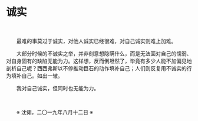 # 诚实

&emsp;&emsp;

&emsp;&emsp;最难的事莫过于诚实，对他人诚实已经很难，对自己诚实则难上加难。

&emsp;&emsp;大部分时候的不诚实之举，并非刻意想隐瞒什么，而是无法面对自己的懦弱、对自身固有的缺陷无能为力。这样想，反而倒坦然了，毕竟有多少人能不加偏见地剖析自己呢？西西弗斯以不停推动巨石的动作填补自己；人们则反复用不诚实的行为填补自己。如出一辙。

&emsp;&emsp;我对自己诚实，但同时也无能为力。

&emsp;&emsp;

&emsp;&emsp;※ 沈翎，二〇一九年八月十二日 ※